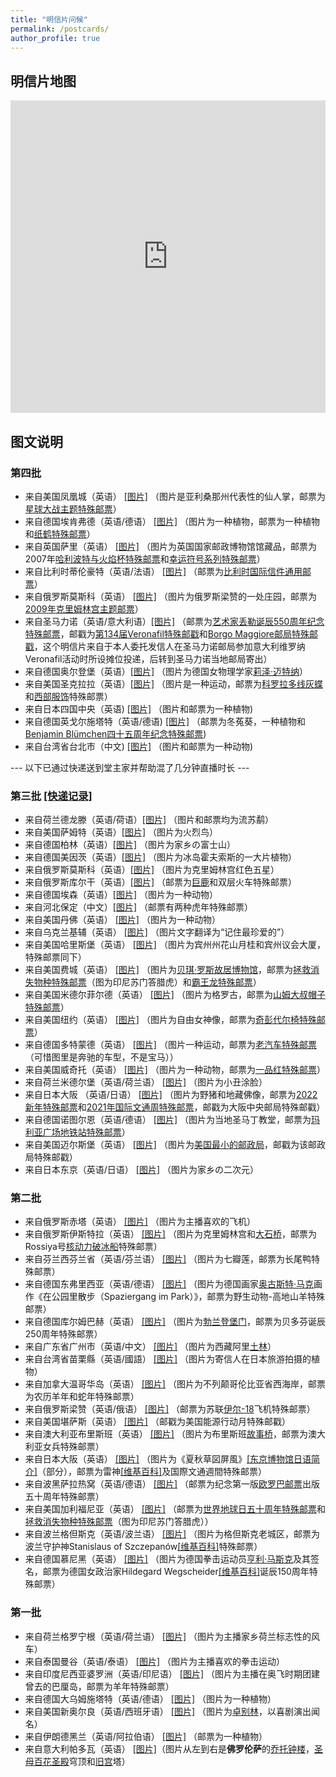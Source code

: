 ```yaml
---
title: "明信片问候"
permalink: /postcards/
author_profile: true
---
```


## 明信片地图

<iframe style="max-width: 100%" frameborder="no" border="0" marginwidth="0" marginheight="0" width="100%" height="500px" src="https://huolitangzhu.github.io/Postcards_Map/index.html"> </iframe>

## 图文说明

### 第四批

  * 来自美国凤凰城（英语） [[图片]](/images/postcards/USA3.jpg) （图片是亚利桑那州代表性的仙人掌，邮票为[星球大战主题特殊邮票](/images/postcards/Germany12.jpg)）
  * 来自德国埃肯弗德（英语/德语） [[图片]](/images/postcards/Germany12.jpg) （图片为一种植物，邮票为一种植物和[纸鹤特殊邮票](https://shop.deutschepost.de/markenset-brieftaube-briefmarke-zu-0-85-eur-10er-set)）
  * 来自英国萨里（英语） [[图片]](/images/postcards/UK.jpg) （图片为英国国家邮政博物馆馆藏品，邮票为2007年[哈利波特与火焰杯特殊邮票](https://www.collectgbstamps.co.uk/downloads/pdf/pb4411%20Harry%20Potter.pdf)和[幸运符号系列特殊邮票](https://www.collectgbstamps.co.uk/downloads/pdf/pb2805%20Greetings%20Stamps.pdf)）
  * 来自比利时蒂伦豪特（英语/法语） [[图片]](/images/postcards/Belgium.jpg) （邮票为[比利时国际信件通用邮票](https://eshop.bpost.be/fr/products/sm-le-roi-philippe-timbres-monde?v=177)）
  * 来自俄罗斯莫斯科（英语） [[图片]](/images/postcards/Russia6.jpg) （图片为俄罗斯梁赞的一处庄园，邮票为[2009年克里姆林宫主题邮票](https://www.stampworld.com/stamps/Russia/Postage-stamps/g1586/)）
  * 来自圣马力诺（英语/意大利语）[[图片]](/images/postcards/SanMarino.jpg) （邮票为[艺术家丢勒诞辰550周年纪念特殊邮票](https://www.ufn.sm/en/cod-710-2021.html)，邮戳为[第134届Veronafil特殊邮戳](https://www.veronafil.it/immagini/fotodb.php?tipo=sezioni&idf=452)和[Borgo Maggiore邮局特殊邮戳](https://www.poste.sm/on-line/home/chi-siamo/uffici-postali/scheda46098293.html)，这个明信片来自于本人委托发信人在圣马力诺邮局参加意大利维罗纳Veronafil活动时所设摊位投递，后转到圣马力诺当地邮局寄出） 
  * 来自德国奥尔登堡（英语）[[图片]](/images/postcards/Germany11.jpg) （图片为德国女物理学家[莉泽·迈特纳](https://baike.sogou.com/m/fullLemma?lid=4894151)）
  * 来自美国圣克拉拉（英语）[[图片]](/images/postcards/USA12.jpg) （图片是一种运动，邮票为[科罗拉多线灰蝶](https://about.usps.com/newsroom/national-releases/2021/0301ma-colorado-hairstreak-butterfly-featured-on-new-stamp.htm)和[西部服饰](https://about.usps.com/newsroom/national-releases/2021/0723-new-western-wear-forever-stamps-now-available.pdf)特殊邮票）
  * 来自日本四国中央（英语) [[图片]](/images/postcards/Japan4.jpg) （图片和邮票为一种植物)
  * 来自德国英戈尔施塔特（英语/德语) [[图片]](/images/postcards/Germany10.jpg) （邮票为冬菟葵，一种植物和[Benjamin Blümchen四十五周年纪念特殊邮票](https://shop.deutschepost.de/benjamin-bluemchen-briefmarke-zu-0-85-eur-10er-bogen))
  * 来自台湾省台北市（中文) [[图片]](/images/postcards/Taiwan2.jpg) （图片和邮票为一种动物)

--- 以下已通过快递送到堂主家并帮助混了几分钟直播时长 ---

### 第三批 [[快递记录]](https://htm.sf-express.com/hk/tc/dynamic_function/waybill/#search/bill-number/SF1137491985635)

  * 来自荷兰德龙滕（英语/荷语）[[图片]](/images/postcards/Holland3.jpg) （图片和邮票均为流苏鹬）
  * 来自美国萨姆特（英语）[[图片]](/images/postcards/USA11.jpg) （图片为火烈鸟）
  * 来自德国柏林（英语）[[图片]](/images/postcards/Germany9.jpg) （图片为家乡の富士山）
  * 来自德国美因茨（英语）[[图片]](/images/postcards/Germany8.jpg) （图片为冰岛霍夫索斯的一大片植物）
  * 来自俄罗斯莫斯科（英语）[[图片]](/images/postcards/Russia5.jpeg) （图片为克里姆林宫红色五星）
  * 来自俄罗斯库尔干（英语）[[图片]](/images/postcards/Russia4.jpeg) （邮票为[巨鹿](https://www.paleophilatelie.eu/description/stamps/russia_2020.html#megaloceros)和双层火车特殊邮票）
  * 来自德国埃森（英语）[[图片]](/images/postcards/Germany7.jpg) （图片为一种动物）
  * 来自河北保定（中文）[[图片]](/images/postcards/ChinaBaoding.jpg) （邮票有两种虎年特殊邮票）
  * 来自美国丹佛（英语） [[图片]](/images/postcards/USA10.jpg) （图片为一种动物）
  * 来自乌克兰基辅（英语） [[图片]](/images/postcards/Ukraine1.jpg) （图片文字翻译为“记住最珍爱的”）
  * 来自美国哈里斯堡（英语） [[图片]](/images/postcards/USA9.jpg) （图片为宾州州花山月桂和宾州议会大厦，特殊邮票同下）
  * 来自美国费城（英语） [[图片]](/images/postcards/USA8.jpg) （图片为[贝琪·罗斯故居博物馆](https://baike.baidu.com/item/%E8%B4%9D%E7%90%AA%C2%B7%E7%BD%97%E6%96%AF%E6%95%85%E5%B1%85/24176216)，邮票为[拯救消失物种特殊邮票](https://www.fws.gov/news/blog/index.cfm/2018/3/5/Tiger-Stamp-Spotlight-Establishing-a-Tiger-Recovery-Clinic-in-Indonesia)（图为印尼苏门答腊虎）和[霸王龙特殊邮票](https://about.usps.com/newsroom/national-releases/2019/0829-fearsome-dinosaur-immortalized-on-forever-stamps.htm)）
  * 来自美国米德尔菲尔德（英语） [[图片]](/images/postcards/USA7.jpg) （图片为格罗古，邮票为[山姆大叔帽子特殊邮票](https://store.usps.com/store/product/buy-stamps/2017-uncle-sams-hat-stamps-S_119704)）
  * 来自美国纽约（英语） [[图片]](/images/postcards/USA6.jpg) （图片为自由女神像，邮票为[奇彭代尔椅特殊邮票](https://about.usps.com/postal-bulletin/2013/pb22379/html/info_009.htm)）
  * 来自德国多特蒙德（英语） [[图片]](/images/postcards/Germany6.jpg) （图片一种运动，邮票为[老汽车特殊邮票](https://shop.deutschepost.de/historische-nutzfahrzeuge-bergmann-gaggenau-1906-briefmarke-zu-0-95-plus-0-45-eur-10er-bogen)（可惜图里是奔驰的车型，不是宝马））
  * 来自美国威奇托（英语） [[图片]](/images/postcards/USA5.jpg) （图片为一种动物，邮票为[一品红特殊邮票](https://store.usps.com/store/product/buy-stamps/global-poinsettia-stamps-S_565904)）
  * 来自荷兰米德尔堡（英语/荷兰语） [[图片]](/images/postcards/Holland2.jpg) （图片为小丑涂脸）
  * 来自日本大阪 （英语/日语） [[图片]](/images/postcards/Japan3.jpg) （图片为野猪和地藏佛像，邮票为[2022新年特殊邮票](https://www.post.japanpost.jp/kitte/collection/archive/2021/1101_01/)和[2021年国际文通周特殊邮票](https://www.post.japanpost.jp/kitte/collection/archive/2021/1008_01/)，邮戳为大阪中央邮局特殊邮戳）
  * 来自德国诺图尔恩（英语/德语） [[图片]](/images/postcards/Germany5.jpg) （图片为当地圣马丁教堂，邮票为[玛利亚广场地铁站特殊邮票](https://shop.deutschepost.de/marienplatz-muenchen-briefmarke-zu-0-95-eur-10er-bogen)）
  * 来自美国迈尔斯堡（英语） [[图片]](/images/postcards/USA4.jpg) （图片为[美国最小的邮政局](https://facts.usps.com/smallest-post-office/)，邮戳为该邮政局特殊邮戳）
  * 来自日本东京（英语/日语） [[图片]](/images/postcards/Japan2.jpg) （图片为家乡の二次元）

### 第二批

  * 来自俄罗斯赤塔（英语） [[图片]](/images/postcards/Russia3.jpg) （图片为主播喜欢的飞机）
  * 来自俄罗斯伊斯特拉（英语） [[图片]](/images/postcards/Russia2.jpg) （图片为克里姆林宫和[大石桥](https://izi.travel/sv/4550-da-shi-qiao/zh)，邮票为Rossiya号[核动力破冰船](https://baike.baidu.com/item/%E6%A0%B8%E5%8A%A8%E5%8A%9B%E7%A0%B4%E5%86%B0%E8%88%B9/7704640)特殊邮票）
  * 来自芬兰西芬兰省（英语/芬兰语） [[图片]](/images/postcards/Finland.jpg) （图片为七瓣莲，邮票为长尾鸭特殊邮票）
  * 来自德国东弗里西亚（英语/德语） [[图片]](/images/postcards/Germany4.jpg) （图片为德国画家[奥古斯特·马克](https://baike.baidu.com/item/%E5%A5%A5%E5%8F%A4%E6%96%AF%E7%89%B9%C2%B7%E9%A9%AC%E5%85%8B/382206)画作《在公园里散步（Spaziergang im Park）》，邮票为野生动物-高地山羊特殊邮票）
  * 来自德国库尔姆巴赫（英语） [[图片]](/images/postcards/Germany3.jpg) （图片为[勃兰登堡门](https://baike.baidu.com/item/%E5%8B%83%E5%85%B0%E7%99%BB%E5%A0%A1%E9%97%A8/1513297)，邮票为贝多芬诞辰250周年特殊邮票）
  * 来自广东省广州市（英语/中文） [[图片]](/images/postcards/Guangzhou.jpg) （图片为西藏阿里[土林](https://baike.baidu.com/item/%E9%98%BF%E9%87%8C%E5%9C%9F%E6%9E%97/8989200)）
  * 来自台湾省苗栗縣（英语/國語） [[图片]](/images/postcards/Taiwan.jpg) （图片为寄信人在日本旅游拍摄的植物）
  * 来自加拿大温哥华岛（英语） [[图片]](/images/postcards/Canada.jpg) （图片为不列颠哥伦比亚省西海岸，邮票为农历羊年和蛇年特殊邮票）
  * 来自俄罗斯梁赞（英语/俄语） [[图片]](/images/postcards/Russia.jpg) （邮票为苏联[伊尔-18](https://baike.baidu.com/item/%E4%BC%8A%E5%B0%94-18%E5%AE%A2%E6%9C%BA/17616190)飞机特殊邮票）
  * 来自美国堪萨斯（英语） [[图片]](/images/postcards/USA3.jpg) （邮戳为美国能源行动月特殊邮戳）
  * 来自澳大利亚布里斯班（英语） [[图片]](/images/postcards/Australia.jpg) （图片为布里斯班[故事桥](https://baike.baidu.com/item/%E6%95%85%E4%BA%8B%E6%A1%A5/9865031)，邮票为澳大利亚女兵特殊邮票）
  * 来自日本大阪（英语） [[图片]](/images/postcards/Japan.jpg) （图片为《夏秋草図屏風》[[东京博物馆日语简介]](https://www.tnm.jp/modules/rblog/index.php/1/2013/09/15/%E5%A4%8F%E7%A7%8B%E8%8D%89%E5%9B%B3%E5%B1%8F%E9%A2%A8%E8%A6%8B%E3%81%A9%E3%81%93%E3%82%8D/)（部分），邮票为雷神[[维基百科]](https://zh.wikipedia.org/wiki/%E9%9B%B7%E7%A5%9E_(%E6%97%A5%E6%9C%AC))及国際文通週間特殊邮票）
  * 来自波黑萨拉热窝（英语/德语） [[图片]](/images/postcards/BiH.jpg) （邮票为纪念第一版[欧罗巴邮票](https://baike.baidu.com/item/%E6%AC%A7%E7%BD%97%E5%B7%B4%E9%82%AE%E7%A5%A8/1845701)出版五十周年特殊邮票）
  * 来自美国加利福尼亚（英语） [[图片]](/images/postcards/USA2.jpg) （邮票为[世界地球日五十周年特殊邮票](https://store.usps.com/store/product/buy-stamps/earth-day-stamps-S_682604)和[拯救消失物种特殊邮票](https://www.fws.gov/news/blog/index.cfm/2018/3/5/Tiger-Stamp-Spotlight-Establishing-a-Tiger-Recovery-Clinic-in-Indonesia)（图为印尼苏门答腊虎））
  * 来自波兰格但斯克（英语/波兰语） [[图片]](/images/postcards/Poland.jpg) （图片为格但斯克老城区，邮票为波兰守护神Stanislaus of Szczepanów[[维基百科]](https://en.wikipedia.org/wiki/Stanislaus_of_Szczepan%C3%B3w)特殊邮票）
  * 来自德国慕尼黑（英语） [[图片]](/images/postcards/Germany2.jpg) （图片为德国拳击运动员[亨利·马斯克](https://baike.baidu.com/item/%E4%BA%A8%E5%88%A9%C2%B7%E9%A9%AC%E6%96%AF%E5%85%8B/9095594)及其签名，邮票为德国女政治家Hildegard Wegscheider[[维基百科]](https://de.wikipedia.org/wiki/Hildegard_Wegscheider)诞辰150周年特殊邮票）

### 第一批

  * 来自荷兰格罗宁根（英语/荷兰语） [[图片]](/images/postcards/Holland.png) （图片为主播家乡荷兰标志性的风车）
  * 来自泰国曼谷（英语/泰语） [[图片]](/images/postcards/Thailand.png) （图片为主播喜欢的拳击运动）
  * 来自印度尼西亚婆罗洲（英语/印尼语） [[图片]](/images/postcards/Indonesia.png) （图片为主播在奥飞时期团建曾去的巴厘岛，邮票为羊年特殊邮票）
  * 来自德国大乌姆施塔特（英语/德语） [[图片]](/images/postcards/Germany.jpg) （图片为一种植物）
  * 来自美国新奥尔良（英语/西班牙语） [[图片]](/images/postcards/USA.jpg) （图片为[卓别林](https://baike.baidu.com/item/%E6%9F%A5%E7%90%86%C2%B7%E5%8D%93%E5%88%AB%E6%9E%97/269676)，以喜剧演出闻名）
  * 来自伊朗德黑兰（英语/阿拉伯语） [[图片]](/images/postcards/Iran.jpg) （邮票为一种植物）
  * 来自意大利帕多瓦（英语） [[图片]](/images/postcards/Italy.jpg)（图片从左到右是**佛罗伦萨**的[乔托钟楼](https://baike.baidu.com/item/%E4%BD%9B%E7%BD%97%E4%BC%A6%E8%90%A8%E4%B8%BB%E6%95%99%E5%A0%82%E7%9A%84%E4%B9%94%E6%89%98%E9%92%9F%E6%A5%BC/6193995)，[圣母百花圣殿](https://baike.baidu.com/item/%E8%8A%B1%E4%B9%8B%E5%9C%A3%E6%AF%8D%E5%A4%A7%E6%95%99%E5%A0%82/8723201)穹顶和[旧宫](https://www.virtualuffizi.com/zh/%E6%97%A7%E5%AE%AB.html)塔）
